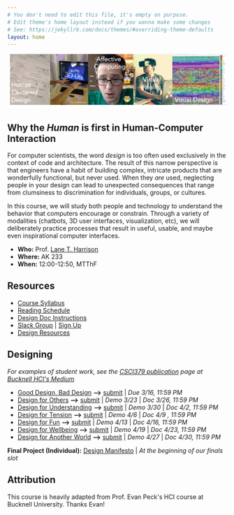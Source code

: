 ```yaml
---
# You don't need to edit this file, it's empty on purpose.
# Edit theme's home layout instead if you wanna make some changes
# See: https://jekyllrb.com/docs/themes/#overriding-theme-defaults
layout: home
---
```


![Human-Centered Design Process](img/hci_banner.png)

## Why the _Human_ is first in Human-Computer Interaction
For computer scientists, the word _design_ is too often used exclusively in the context of code and architecture. The result of this narrow perspective is that engineers have a habit of building complex, intricate products that are wonderfully functional, but never used. When they _are_ used, neglecting people in your design can lead to unexpected consequences that range from clumsiness to discrimination for individuals, groups, or cultures.

In this course, we will study both people and technology to  understand the behavior that computers encourage or constrain. Through a variety of modalities (chatbots, 3D user interfaces, visualization, etc), we will deliberately practice processes that result in useful, usable, and maybe even inspirational computer interfaces.  

- **Who:** Prof. [Lane T. Harrison](https://web.cs.wpi.edu/~ltharrison/)
- **Where:** AK 233
- **When:** 12:00-12:50, MTThF

## Resources
- [Course Syllabus](docs/syllabus.html)
- [Reading Schedule](docs/schedule.html)
- [Design Doc Instructions](docs/designdocs.html)
- [Slack Group](https://cs3041-18d.slack.com/) \| [Sign Up](https://cs3041-18d.slack.com/signup)
- [Design Resources](docs/resources.html)

## Designing
_For examples of student work, see the [CSCI379 publication](https://medium.com/bucknell-hci/tagged/csci379-hci) page at [Bucknell HCI's Medium](https://medium.com/bucknell-hci)_

- [Good Design, Bad Design](designs/goodbad_assn.html) **-->** [submit](https://github.com/cs3041-18d/goodbad_assn) \| _Due 3/16, 11:59 PM_
- [Design for Others](designs/visual_assn.html) **-->** [submit](https://github.com/cs3041-18d/design-for-others/wiki) \| _Demo 3/23_ \| _Doc 3/26, 11:59 PM_
- [Design for Understanding](designs/datavis_assn.html) **-->** [submit](https://github.com/cs3041-18d/design-for-understanding/wiki) \| _Demo 3/30_ \| _Doc 4/2, 11:59 PM_
- [Design for Tension](designs/chatbot_assn.html) **-->** [submit](https://github.com/cs3041-18d/design-for-tension/wiki) \| _Demo 4/6_ \| _Doc 4/9 , 11:59 PM_
- [Design for Fun](designs/gesture_assn.html) **-->** [submit](https://github.com/cs3041-18d/design-for-fun/wiki) \| _Demo 4/13_ \| _Doc 4/16, 11:59 PM_
- [Design for Wellbeing](designs/emotion_assn.html) **-->** [submit](https://github.com/cs3041-18d/design-for-wellbeing/wiki) \| _Demo 4/19_ \| _Doc 4/23, 11:59 PM_
- [Design for Another World](designs/vr_assn.html) **-->** [submit](https://github.com/cs3041-18d/design-for-another-world/wiki) \| _Demo 4/27_ \| _Doc 4/30, 11:59 PM_

**Final Project (Individual):** [Design Manifesto](docs/manifesto.html) \| _At the beginning of our finals slot_

## Attribution
This course is heavily adapted from Prof. Evan Peck's HCI course at Bucknell University.
Thanks Evan!
